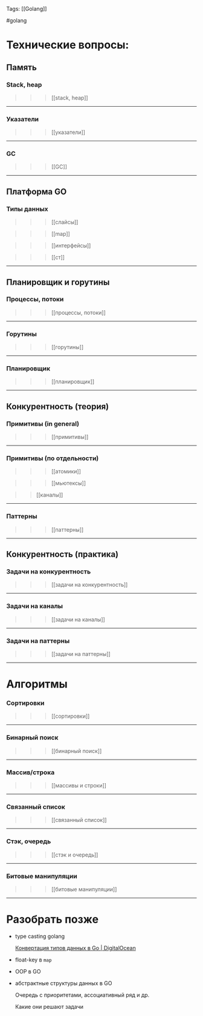 Tags: [[Golang]]

#golang 



# Технические вопросы:


## Память


### Stack, heap 

>>> [[stack, heap]]

---

### Указатели

>>> [[указатели]]

---

### GC

>>> [[GC]]

---


## Платформа GO


### Типы данных

>>> [[слайсы]]

>> >[[map]]

>>> [[интерфейсы]]

>>> [[ст]]

---


## Планировщик и горутины


### Процессы, потоки

>>> [[процессы, потоки]]

---

### Горутины

>>> [[горутины]]

---

### Планировщик

>>> [[планировщик]]

---


## Конкурентность (теория)


### Примитивы (in general)

>>> [[примитивы]]

---

### Примитивы (по отдельности)

>>> [[атомики]]

>>> [[мьютексы]]

>> [[каналы]]

---

### Паттерны

>>> [[паттерны]]

---


## Конкурентность (практика)


### Задачи на конкурентность

>>> [[задачи на конкурентность]]

---

### Задачи на каналы

>>> [[задачи на каналы]]

---

### Задачи на паттерны

>>> [[задачи на паттерны]]

---


<div class="chapter-spacer"></div>




# Алгоритмы


### Сортировки

>>> [[сортировки]]

---

### Бинарный поиск

>>> [[бинарный поиск]]

---

### Массив/строка

>>> [[массивы и строки]]

---

### Связанный список

>>> [[связанный список]]

---

### Стэк, очередь 

>>> [[стэк и очередь]]

---

### Битовые манипуляции

>>> [[битовые манипуляции]]

---


<div class="chapter-spacer"></div>


# Разобрать позже


- type casting golang
	  
	[Конвертация типов данных в Go \| DigitalOcean](https://www.digitalocean.com/community/tutorials/how-to-convert-data-types-in-go-ru)

- float-key в `map`

- OOP в GO

- абстрактные структуры данных в GO
	   
	Очередь с приоритетами, ассоциативный ряд и др.
	
	Какие они решают задачи
